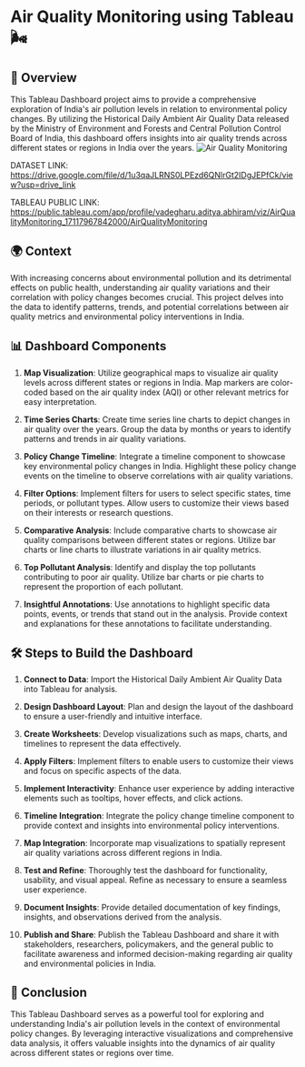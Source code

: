 # Air Quality Monitoring using Tableau 🌬️

## 📝 Overview
This Tableau Dashboard project aims to provide a comprehensive exploration of India's air pollution levels in relation to environmental policy changes. By utilizing the Historical Daily Ambient Air Quality Data released by the Ministry of Environment and Forests and Central Pollution Control Board of India, this dashboard offers insights into air quality trends across different states or regions in India over the years.
![Air Quality Monitoring](https://github.com/Adityaabhiram315/Air-Quality-Monitoring-using-Tableau-/assets/95640107/1967db62-8627-4036-bab7-5e29e20c6f35)


DATASET LINK: https://drive.google.com/file/d/1u3qaJLRNS0LPEzd6QNlrGt2IDgJEPfCk/view?usp=drive_link

TABLEAU PUBLIC LINK: https://public.tableau.com/app/profile/vadegharu.aditya.abhiram/viz/AirQualityMonitoring_17117967842000/AirQualityMonitoring


## 🌍 Context
With increasing concerns about environmental pollution and its detrimental effects on public health, understanding air quality variations and their correlation with policy changes becomes crucial. This project delves into the data to identify patterns, trends, and potential correlations between air quality metrics and environmental policy interventions in India.

## 📊 Dashboard Components
1. **Map Visualization**: Utilize geographical maps to visualize air quality levels across different states or regions in India. Map markers are color-coded based on the air quality index (AQI) or other relevant metrics for easy interpretation.
   
2. **Time Series Charts**: Create time series line charts to depict changes in air quality over the years. Group the data by months or years to identify patterns and trends in air quality variations.
   
3. **Policy Change Timeline**: Integrate a timeline component to showcase key environmental policy changes in India. Highlight these policy change events on the timeline to observe correlations with air quality variations.
   
4. **Filter Options**: Implement filters for users to select specific states, time periods, or pollutant types. Allow users to customize their views based on their interests or research questions.
   
5. **Comparative Analysis**: Include comparative charts to showcase air quality comparisons between different states or regions. Utilize bar charts or line charts to illustrate variations in air quality metrics.
   
6. **Top Pollutant Analysis**: Identify and display the top pollutants contributing to poor air quality. Utilize bar charts or pie charts to represent the proportion of each pollutant.
   
7. **Insightful Annotations**: Use annotations to highlight specific data points, events, or trends that stand out in the analysis. Provide context and explanations for these annotations to facilitate understanding.

## 🛠️ Steps to Build the Dashboard
1. **Connect to Data**: Import the Historical Daily Ambient Air Quality Data into Tableau for analysis.
   
2. **Design Dashboard Layout**: Plan and design the layout of the dashboard to ensure a user-friendly and intuitive interface.
   
3. **Create Worksheets**: Develop visualizations such as maps, charts, and timelines to represent the data effectively.
   
4. **Apply Filters**: Implement filters to enable users to customize their views and focus on specific aspects of the data.
   
5. **Implement Interactivity**: Enhance user experience by adding interactive elements such as tooltips, hover effects, and click actions.
   
6. **Timeline Integration**: Integrate the policy change timeline component to provide context and insights into environmental policy interventions.
   
7. **Map Integration**: Incorporate map visualizations to spatially represent air quality variations across different regions in India.
   
8. **Test and Refine**: Thoroughly test the dashboard for functionality, usability, and visual appeal. Refine as necessary to ensure a seamless user experience.
   
9. **Document Insights**: Provide detailed documentation of key findings, insights, and observations derived from the analysis.
   
10. **Publish and Share**: Publish the Tableau Dashboard and share it with stakeholders, researchers, policymakers, and the general public to facilitate awareness and informed decision-making regarding air quality and environmental policies in India.

## 🎉 Conclusion
This Tableau Dashboard serves as a powerful tool for exploring and understanding India's air pollution levels in the context of environmental policy changes. By leveraging interactive visualizations and comprehensive data analysis, it offers valuable insights into the dynamics of air quality across different states or regions over time.
